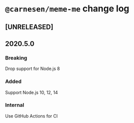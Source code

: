 # `@carnesen/meme-me` change log

## [UNRELEASED]
## 2020.5.0
### Breaking
Drop support for Node.js 8

### Added
Support Node.js 10, 12, 14

### Internal
Use GitHub Actions for CI
